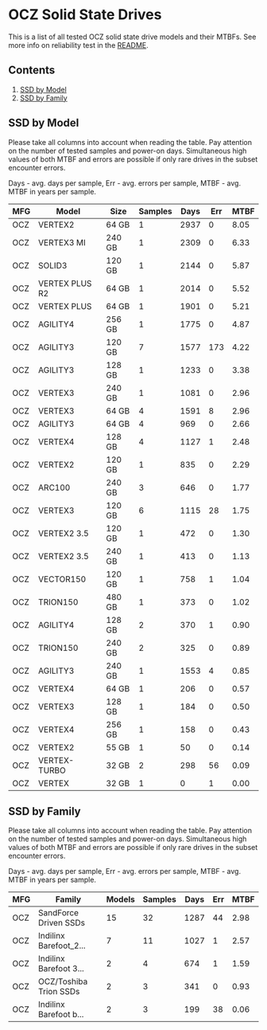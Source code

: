 OCZ Solid State Drives
======================

This is a list of all tested OCZ solid state drive models and their MTBFs. See
more info on reliability test in the [README](https://github.com/bsdhw/SMART).

Contents
--------

1. [ SSD by Model  ](#ssd-by-model)
2. [ SSD by Family ](#ssd-by-family)

SSD by Model
------------

Please take all columns into account when reading the table. Pay attention on the
number of tested samples and power-on days. Simultaneous high values of both MTBF
and errors are possible if only rare drives in the subset encounter errors.

Days - avg. days per sample,
Err  - avg. errors per sample,
MTBF - avg. MTBF in years per sample.

| MFG       | Model              | Size   | Samples | Days  | Err   | MTBF |
|-----------|--------------------|--------|---------|-------|-------|------|
| OCZ       | VERTEX2            | 64 GB  | 1       | 2937  | 0     | 8.05   |
| OCZ       | VERTEX3 MI         | 240 GB | 1       | 2309  | 0     | 6.33   |
| OCZ       | SOLID3             | 120 GB | 1       | 2144  | 0     | 5.87   |
| OCZ       | VERTEX PLUS R2     | 64 GB  | 1       | 2014  | 0     | 5.52   |
| OCZ       | VERTEX PLUS        | 64 GB  | 1       | 1901  | 0     | 5.21   |
| OCZ       | AGILITY4           | 256 GB | 1       | 1775  | 0     | 4.87   |
| OCZ       | AGILITY3           | 120 GB | 7       | 1577  | 173   | 4.22   |
| OCZ       | AGILITY3           | 128 GB | 1       | 1233  | 0     | 3.38   |
| OCZ       | VERTEX3            | 240 GB | 1       | 1081  | 0     | 2.96   |
| OCZ       | VERTEX3            | 64 GB  | 4       | 1591  | 8     | 2.96   |
| OCZ       | AGILITY3           | 64 GB  | 4       | 969   | 0     | 2.66   |
| OCZ       | VERTEX4            | 128 GB | 4       | 1127  | 1     | 2.48   |
| OCZ       | VERTEX2            | 120 GB | 1       | 835   | 0     | 2.29   |
| OCZ       | ARC100             | 240 GB | 3       | 646   | 0     | 1.77   |
| OCZ       | VERTEX3            | 120 GB | 6       | 1115  | 28    | 1.75   |
| OCZ       | VERTEX2 3.5        | 120 GB | 1       | 472   | 0     | 1.30   |
| OCZ       | VERTEX2 3.5        | 240 GB | 1       | 413   | 0     | 1.13   |
| OCZ       | VECTOR150          | 120 GB | 1       | 758   | 1     | 1.04   |
| OCZ       | TRION150           | 480 GB | 1       | 373   | 0     | 1.02   |
| OCZ       | AGILITY4           | 128 GB | 2       | 370   | 1     | 0.90   |
| OCZ       | TRION150           | 240 GB | 2       | 325   | 0     | 0.89   |
| OCZ       | AGILITY3           | 240 GB | 1       | 1553  | 4     | 0.85   |
| OCZ       | VERTEX4            | 64 GB  | 1       | 206   | 0     | 0.57   |
| OCZ       | VERTEX3            | 128 GB | 1       | 184   | 0     | 0.50   |
| OCZ       | VERTEX4            | 256 GB | 1       | 158   | 0     | 0.43   |
| OCZ       | VERTEX2            | 55 GB  | 1       | 50    | 0     | 0.14   |
| OCZ       | VERTEX-TURBO       | 32 GB  | 2       | 298   | 56    | 0.09   |
| OCZ       | VERTEX             | 32 GB  | 1       | 0     | 1     | 0.00   |

SSD by Family
-------------

Please take all columns into account when reading the table. Pay attention on the
number of tested samples and power-on days. Simultaneous high values of both MTBF
and errors are possible if only rare drives in the subset encounter errors.

Days - avg. days per sample,
Err  - avg. errors per sample,
MTBF - avg. MTBF in years per sample.

| MFG       | Family                 | Models | Samples | Days  | Err   | MTBF |
|-----------|------------------------|--------|---------|-------|-------|------|
| OCZ       | SandForce Driven SSDs  | 15     | 32      | 1287  | 44    | 2.98   |
| OCZ       | Indilinx Barefoot_2... | 7      | 11      | 1027  | 1     | 2.57   |
| OCZ       | Indilinx Barefoot 3... | 2      | 4       | 674   | 1     | 1.59   |
| OCZ       | OCZ/Toshiba Trion SSDs | 2      | 3       | 341   | 0     | 0.93   |
| OCZ       | Indilinx Barefoot b... | 2      | 3       | 199   | 38    | 0.06   |
